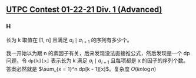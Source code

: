 ## [UTPC Contest 01-22-21 Div. 1 (Advanced)](https://codeforces.com/gym/102940)

### H

长为 k 取值在 [1, n] 且满足 $a_i \mid a_{i + 1}$ 的序列有多少个。

我一开始以为跟 n 的素因子有关，后来发现没法直接推公式，然后发现是一个 dp 问题，令 `dp[k][x]` 表示长为 k 满足  $a_i \mid a_{i + 1}$ 且每项都是 x 的因子的序列个数。答案必然就是 $\sum_{x = 1}^n dp[k - 1][x]$。复杂度 $O(k n \log n)$

